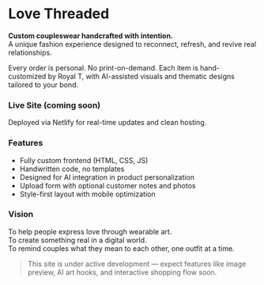 # Love Threaded

**Custom coupleswear handcrafted with intention.**  
A unique fashion experience designed to reconnect, refresh, and revive real relationships.

Every order is personal. No print-on-demand. Each item is hand-customized by Royal T, with AI-assisted visuals and thematic designs tailored to your bond. 

### Live Site (coming soon)
Deployed via Netlify for real-time updates and clean hosting.

### Features
- Fully custom frontend (HTML, CSS, JS)
- Handwritten code, no templates
- Designed for AI integration in product personalization
- Upload form with optional customer notes and photos
- Style-first layout with mobile optimization

### Vision
To help people express love through wearable art.  
To create something real in a digital world.  
To remind couples what they mean to each other, one outfit at a time.

> This site is under active development — expect features like image preview, AI art hooks, and interactive shopping flow soon.

